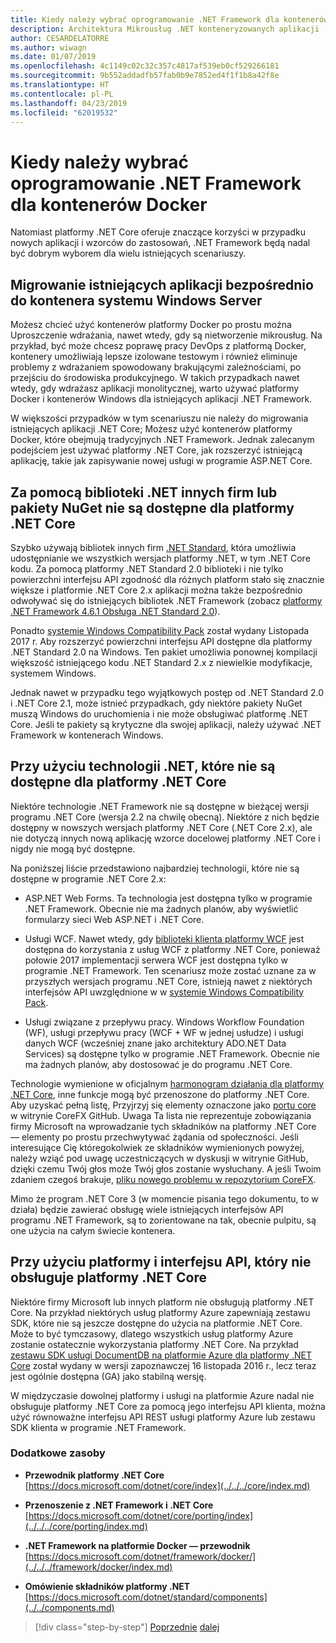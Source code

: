 ```yaml
---
title: Kiedy należy wybrać oprogramowanie .NET Framework dla kontenerów Docker
description: Architektura Mikrousług .NET konteneryzowanych aplikacji .NET | Kiedy należy wybrać oprogramowanie .NET Framework dla kontenerów Docker
author: CESARDELATORRE
ms.author: wiwagn
ms.date: 01/07/2019
ms.openlocfilehash: 4c1149c02c32c357c4817af539eb0cf529266181
ms.sourcegitcommit: 9b552addadfb57fab0b9e7852ed4f1f1b8a42f8e
ms.translationtype: HT
ms.contentlocale: pl-PL
ms.lasthandoff: 04/23/2019
ms.locfileid: "62019532"
---
```

# <a name="when-to-choose-net-framework-for-docker-containers"></a>Kiedy należy wybrać oprogramowanie .NET Framework dla kontenerów Docker

Natomiast platformy .NET Core oferuje znaczące korzyści w przypadku nowych aplikacji i wzorców do zastosowań, .NET Framework będą nadal być dobrym wyborem dla wielu istniejących scenariuszy.

## <a name="migrating-existing-applications-directly-to-a-windows-server-container"></a>Migrowanie istniejących aplikacji bezpośrednio do kontenera systemu Windows Server

Możesz chcieć użyć kontenerów platformy Docker po prostu można Uproszczenie wdrażania, nawet wtedy, gdy są nietworzenie mikrousług. Na przykład, być może chcesz poprawę pracy DevOps z platformą Docker, kontenery umożliwiają lepsze izolowane testowym i również eliminuje problemy z wdrażaniem spowodowany brakującymi zależnościami, po przejściu do środowiska produkcyjnego. W takich przypadkach nawet wtedy, gdy wdrażasz aplikacji monolitycznej, warto używać platformy Docker i kontenerów Windows dla istniejących aplikacji .NET Framework.

W większości przypadków w tym scenariuszu nie należy do migrowania istniejących aplikacji .NET Core; Możesz użyć kontenerów platformy Docker, które obejmują tradycyjnych .NET Framework. Jednak zalecanym podejściem jest używać platformy .NET Core, jak rozszerzyć istniejącą aplikację, takie jak zapisywanie nowej usługi w programie ASP.NET Core.

## <a name="using-third-party-net-libraries-or-nuget-packages-not-available-for-net-core"></a>Za pomocą biblioteki .NET innych firm lub pakiety NuGet nie są dostępne dla platformy .NET Core

Szybko używają bibliotek innych firm [.NET Standard](../../net-standard.md), która umożliwia udostępnianie we wszystkich wersjach platformy .NET, w tym .NET Core kodu. Za pomocą platformy .NET Standard 2.0 biblioteki i nie tylko powierzchni interfejsu API zgodność dla różnych platform stało się znacznie większe i platformie .NET Core 2.x aplikacji można także bezpośrednio odwoływać się do istniejących bibliotek .NET Framework (zobacz [platformy .NET Framework 4.6.1 Obsługa .NET Standard 2.0](https://github.com/dotnet/standard/blob/master/docs/planning/netstandard-2.0/README.md#net-framework-461-supporting-net-standard-20)).

Ponadto [systemie Windows Compatibility Pack](../../../core/porting/windows-compat-pack.md) został wydany Listopada 2017 r. Aby rozszerzyć powierzchni interfejsu API dostępne dla platformy .NET Standard 2.0 na Windows. Ten pakiet umożliwia ponownej kompilacji większość istniejącego kodu .NET Standard 2.x z niewielkie modyfikacje, systemem Windows.

Jednak nawet w przypadku tego wyjątkowych postęp od .NET Standard 2.0 i .NET Core 2.1, może istnieć przypadkach, gdy niektóre pakiety NuGet muszą Windows do uruchomienia i nie może obsługiwać platformę .NET Core. Jeśli te pakiety są krytyczne dla swojej aplikacji, należy używać .NET Framework w kontenerach Windows.

## <a name="using-net-technologies-not-available-for-net-core"></a>Przy użyciu technologii .NET, które nie są dostępne dla platformy .NET Core 

Niektóre technologie .NET Framework nie są dostępne w bieżącej wersji programu .NET Core (wersja 2.2 na chwilę obecną). Niektóre z nich będzie dostępny w nowszych wersjach platformy .NET Core (.NET Core 2.x), ale nie dotyczą innych nową aplikację wzorce docelowej platformy .NET Core i nigdy nie mogą być dostępne.

Na poniższej liście przedstawiono najbardziej technologii, które nie są dostępne w programie .NET Core 2.x:

- ASP.NET Web Forms. Ta technologia jest dostępna tylko w programie .NET Framework. Obecnie nie ma żadnych planów, aby wyświetlić formularzy sieci Web ASP.NET i .NET Core.

- Usługi WCF. Nawet wtedy, gdy [biblioteki klienta platformy WCF](https://github.com/dotnet/wcf) jest dostępna do korzystania z usług WCF z platformy .NET Core, ponieważ połowie 2017 implementacji serwera WCF jest dostępna tylko w programie .NET Framework. Ten scenariusz może zostać uznane za w przyszłych wersjach programu .NET Core, istnieją nawet z niektórych interfejsów API uwzględnione w w [systemie Windows Compatibility Pack](../../../core/porting/windows-compat-pack.md).

- Usługi związane z przepływu pracy. Windows Workflow Foundation (WF), usługi przepływu pracy (WCF + WF w jednej usłudze) i usługi danych WCF (wcześniej znane jako architektury ADO.NET Data Services) są dostępne tylko w programie .NET Framework. Obecnie nie ma żadnych planów, aby dostosować je do programu .NET Core.

Technologie wymienione w oficjalnym [harmonogram działania dla platformy .NET Core](https://github.com/aspnet/Home/wiki/Roadmap), inne funkcje mogą być przenoszone do platformy .NET Core. Aby uzyskać pełną listę, Przyjrzyj się elementy oznaczone jako [portu core](https://github.com/dotnet/corefx/issues?q=is%3Aopen+is%3Aissue+label%3Aport-to-core) w witrynie CoreFX GitHub. Uwaga Ta lista nie reprezentuje zobowiązania firmy Microsoft na wprowadzanie tych składników na platformy .NET Core — elementy po prostu przechwytywać żądania od społeczności. Jeśli interesujące Cię któregokolwiek ze składników wymienionych powyżej, należy wziąć pod uwagę uczestniczących w dyskusji w witrynie GitHub, dzięki czemu Twój głos może Twój głos zostanie wysłuchany. A jeśli Twoim zdaniem czegoś brakuje, [pliku nowego problemu w repozytorium CoreFX](https://github.com/dotnet/corefx/issues/new).

Mimo że program .NET Core 3 (w momencie pisania tego dokumentu, to w działa) będzie zawierać obsługę wiele istniejących interfejsów API programu .NET Framework, są to zorientowane na tak, obecnie pulpitu, są one użycia na całym świecie kontenera.

## <a name="using-a-platform-or-api-that-does-not-support-net-core"></a>Przy użyciu platformy i interfejsu API, który nie obsługuje platformy .NET Core

Niektóre firmy Microsoft lub innych platform nie obsługują platformy .NET Core. Na przykład niektórych usług platformy Azure zapewniają zestawu SDK, które nie są jeszcze dostępne do użycia na platformie .NET Core. Może to być tymczasowy, dlatego wszystkich usług platformy Azure zostanie ostatecznie wykorzystania platformy .NET Core. Na przykład [zestawu SDK usługi DocumentDB na platformie Azure dla platformy .NET Core](https://www.nuget.org/packages/Microsoft.Azure.DocumentDB.Core/1.2.1) został wydany w wersji zapoznawczej 16 listopada 2016 r., lecz teraz jest ogólnie dostępna (GA) jako stabilną wersję.

W międzyczasie dowolnej platformy i usługi na platformie Azure nadal nie obsługuje platformy .NET Core za pomocą jego interfejsu API klienta, można użyć równoważne interfejsu API REST usługi platformy Azure lub zestawu SDK klienta w programie .NET Framework.

### <a name="additional-resources"></a>Dodatkowe zasoby

- **Przewodnik platformy .NET Core**  
    [https://docs.microsoft.com/dotnet/core/index](../../../core/index.md)

- **Przenoszenie z .NET Framework i .NET Core**  
    [https://docs.microsoft.com/dotnet/core/porting/index](../../../core/porting/index.md)

- **.NET Framework na platformie Docker — przewodnik**  
    [https://docs.microsoft.com/dotnet/framework/docker/](../../../framework/docker/index.md)

- **Omówienie składników platformy .NET**  
    [https://docs.microsoft.com/dotnet/standard/components](../../components.md)

>[!div class="step-by-step"]
>[Poprzednie](net-core-container-scenarios.md)
>[dalej](container-framework-choice-factors.md)
